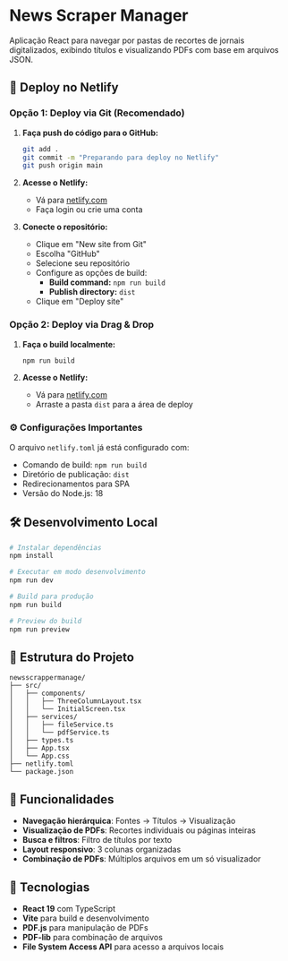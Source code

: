 # News Scraper Manager

Aplicação React para navegar por pastas de recortes de jornais digitalizados, exibindo títulos e visualizando PDFs com base em arquivos JSON.

## 🚀 Deploy no Netlify

### Opção 1: Deploy via Git (Recomendado)

1. **Faça push do código para o GitHub:**
   ```bash
   git add .
   git commit -m "Preparando para deploy no Netlify"
   git push origin main
   ```

2. **Acesse o Netlify:**
   - Vá para [netlify.com](https://netlify.com)
   - Faça login ou crie uma conta

3. **Conecte o repositório:**
   - Clique em "New site from Git"
   - Escolha "GitHub"
   - Selecione seu repositório
   - Configure as opções de build:
     - **Build command:** `npm run build`
     - **Publish directory:** `dist`
   - Clique em "Deploy site"

### Opção 2: Deploy via Drag & Drop

1. **Faça o build localmente:**
   ```bash
   npm run build
   ```

2. **Acesse o Netlify:**
   - Vá para [netlify.com](https://netlify.com)
   - Arraste a pasta `dist` para a área de deploy

### ⚙️ Configurações Importantes

O arquivo `netlify.toml` já está configurado com:
- Comando de build: `npm run build`
- Diretório de publicação: `dist`
- Redirecionamentos para SPA
- Versão do Node.js: 18

## 🛠️ Desenvolvimento Local

```bash
# Instalar dependências
npm install

# Executar em modo desenvolvimento
npm run dev

# Build para produção
npm run build

# Preview do build
npm run preview
```

## 📁 Estrutura do Projeto

```
newsscrappermanage/
├── src/
│   ├── components/
│   │   ├── ThreeColumnLayout.tsx
│   │   └── InitialScreen.tsx
│   ├── services/
│   │   ├── fileService.ts
│   │   └── pdfService.ts
│   ├── types.ts
│   ├── App.tsx
│   └── App.css
├── netlify.toml
└── package.json
```

## 🎯 Funcionalidades

- **Navegação hierárquica**: Fontes → Títulos → Visualização
- **Visualização de PDFs**: Recortes individuais ou páginas inteiras
- **Busca e filtros**: Filtro de títulos por texto
- **Layout responsivo**: 3 colunas organizadas
- **Combinação de PDFs**: Múltiplos arquivos em um só visualizador

## 🔧 Tecnologias

- **React 19** com TypeScript
- **Vite** para build e desenvolvimento
- **PDF.js** para manipulação de PDFs
- **PDF-lib** para combinação de arquivos
- **File System Access API** para acesso a arquivos locais
